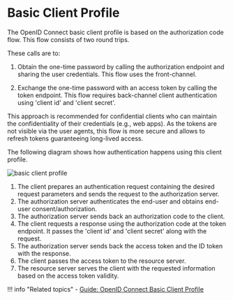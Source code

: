 # Basic Client Profile

The OpenID Connect basic client profile is based on the authorization code flow. This flow consists of two round trips. 

These calls are to:

1. Obtain the one-time password by calling the authorization endpoint and sharing the user credentials. This flow uses the front-channel<!--[front-channel](insertlink)-->. 

2. Exchange the one-time password with an access token<!--[access token](insertlink)--> by calling the token endpoint. This flow requires back-channel
client authentication using 'client id' and 'client secret'. 

This approach is recommended for confidential clients<!--[confidential clients](insertlink)--> 
who can maintain the confidentiality of their credentials (e.g., web apps). As the tokens are not visible via the user 
agents, this flow is more secure and allows to refresh tokens<!--[refresh tokens](insertlink)--> guaranteeing long-lived access.

The following diagram shows how authentication happens using this client profile.

![basic client profile]({{base_path}}/assets/img/concepts/basic-oidc-profile.png)


1. The client prepares an authentication request containing the desired request parameters and sends the 
request to the authorization server.
2. The authorization server authenticates the end-user and obtains end-user consent/authorization.
3. The authorization server sends back an authorization code to the client.
4. The client requests a response using the authorization code at the token endpoint. It passes the 'client id' and 
'client secret' along with the request.
5. The authorization server sends back the access token and the ID token with the response.
6. The client passes the access token to the resource server.
7. The resource server serves the client with the requested information based on the access token validity. 

!!! info "Related topics"
    - [Guide: OpenID Connect Basic Client Profile]({{base_path}}/guides/login/oidc-basic-client-profile/)

